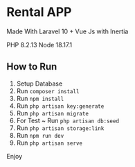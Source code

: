 # Rental APP

Made With Laravel 10 + Vue Js with Inertia

PHP 8.2.13
Node 18.17.1

## How to Run
1. Setup Database
2. Run `composer install`
3. Run `npm install`
4. Run `php artisan key:generate`
5. Run `php artisan migrate`
6. For Test ~ Run `php artisan db:seed`
7. Run `php artisan storage:link`
9. Run `npm run dev`
10. Run `php artisan serve`

Enjoy
